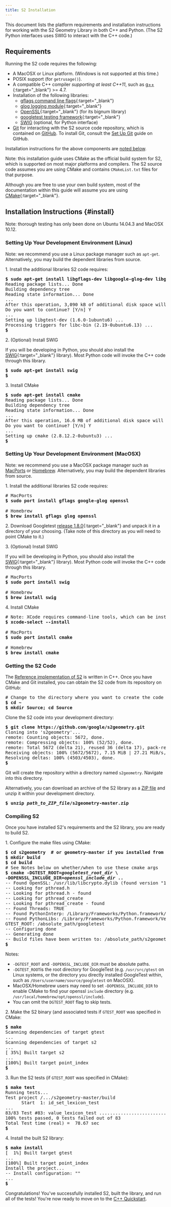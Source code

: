 ```yaml
---
title: S2 Installation
---
```


This document lists the platform requirements and installation
instructions for working with the S2 Geometry Library in both
C++ and Python. (The S2 Python interfaces uses SWIG to interact
with the C++ code.)

## Requirements

Running the S2 code requires the following:

* A MacOSX or Linux platform. (Windows is not supported at this time.)
* POSIX support (for `getrusage()`).
* A compatible C++ compiler *supporting at least C++11*, such as
  [g++](https://gcc.gnu.org/){:target="_blank"} >= 4.7.
* Installation of the following libraries:
    * [gflags command line flags](https://github.com/gflags/gflags){:target="_blank"}
    * [glog logging module](https://github.com/google/glog){:target="_blank"}
    * [OpenSSL](https://github.com/openssl/openssl){:target="_blank"} (for its bignum library)
    * [googletest testing framework](https://github.com/google/googletest){:target="_blank"}
    * [SWIG](https://github.com/swig/swig) (optional, for Python interface)
* [Git](https://git-scm.com/) for interacting with the S2 source code
  repository, which is contained on [GitHub](http://github.com). To install Git,
  consult the [Set Up Git](https://help.github.com/articles/set-up-git/) guide
  on GitHub.

Installation instructions for the above components are [noted below](#install).

<p class="note">
Note: this installation guide uses CMake as the official build system for
S2, which is supported on most major platforms and compilers. The S2
source code assumes you are using CMake and contains
<code>CMakeList.txt</code> files for that purpose.
</p>

Although you are free to use your own build system, most of the documentation
within this guide will assume you are using
[CMake](https://cmake.org/){:target="_blank"}.

## Installation Instructions {#install}

Note: thorough testing has only been done on Ubuntu 14.04.3
and MacOSX 10.12.

### Setting Up Your Development Environment (Linux)

Note: we recommend you use a Linux package manager such as
`apt-get`. Alternatively, you may build the dependent
libraries from source.

1\. Install the additional libraries S2 code requires:

<pre>
<b>$ sudo apt-get install libgflags-dev libgoogle-glog-dev libgtest-dev openssl</b>
Reading package lists... Done
Building dependency tree       
Reading state information... Done
...
After this operation, 3,090 kB of additional disk space will be used.
Do you want to continue? [Y/n] Y
...
Setting up libgtest-dev (1.6.0-1ubuntu6) ...
Processing triggers for libc-bin (2.19-0ubuntu6.13) ...
<b>$</b>
</pre>

2\. (Optional) Install SWIG

If you will be developing in Python, you should also install the
[SWIG](http://www.swig.org){:target="_blank"} library). Most
Python code will invoke the C++ code through this library.

<pre>
<b>$ sudo apt-get install swig</b>
<b>$</b>
</pre>

3\. Install CMake

<pre>
<b>$ sudo apt-get install cmake</b>
Reading package lists... Done
Building dependency tree       
Reading state information... Done
...
After this operation, 16.6 MB of additional disk space will be used.
Do you want to continue? [Y/n] Y
...
Setting up cmake (2.8.12.2-0ubuntu3) ...
<b>$</b>
</pre>

### Setting Up Your Development Environment (MacOSX)

Note: we recommend you use a MacOSX package manager such as
[MacPorts](https://macports.org) or [Homebrew](https://brew.sh).
Alternatively, you may build the dependent libraries from source.

1\. Install the additional libraries S2 code requires:

<pre>
# MacPorts
<b>$ sudo port install gflags google-glog openssl</b>

# Homebrew
<b>$ brew install gflags glog openssl</b>
</pre>

2\. Download Googletest
[release 1.8.0](https://github.com/google/googletest/releases/tag/release-1.8.0){:target="_blank"}
and unpack it in a directory of your choosing. (Take note of this
directory as you will need to point CMake to it.)

3\. (Optional) Install SWIG

If you will be developing in Python, you should also install the
[SWIG](http://www.swig.org){:target="_blank"} library). Most 
Python code will invoke the C++ code through this library.

<pre>
# MacPorts
<b>$ sudo port install swig</b>

# Homebrew
<b>$ brew install swig</b>
</pre>

4\. Install CMake

<pre>
# Note: XCode requires command-line tools, which can be installed with:
<b>$ xcode-select --install</b>

# MacPorts
<b>$ sudo port install cmake</b>

# Homebrew
<b>$ brew install cmake</b>
</pre>

### Getting the S2 Code

The [Reference implementation of S2](https://github.com/google/s2geometry)
is written in C++. Once you have CMake and Git installed, you can obtain
the S2 code from its repository on GitHub:

<pre>
# Change to the directory where you want to create the code repository
<b>$ cd ~
$ mkdir Source; cd Source</b>
</pre>

Clone the S2 code into your development directory:

<pre>
<b>$ git clone https://github.com/google/s2geometry.git</b>
Cloning into 's2geometry'...
remote: Counting objects: 5672, done.
remote: Compressing objects: 100% (52/52), done.
remote: Total 5672 (delta 21), reused 36 (delta 17), pack-reused 5601
Receiving objects: 100% (5672/5672), 7.15 MiB | 27.21 MiB/s, done.
Resolving deltas: 100% (4503/4503), done.
<b>$</b>
</pre>

Git will create the repository within a directory named `s2geometry`.
Navigate into this directory.

<p class="note">
Alternatively, you can download an archive of the S2 library as a
<a href="https://github.com/google/s2geometry/archive/master.zip">ZIP file</a>
and unzip it within your development directory.

<pre>
<b>$ unzip <i>path_to_ZIP_file</i>/s2geometry-master.zip</b>
</pre>
</p>

### Compiling S2

Once you have installed S2's requirements and the S2 library, you
are ready to build S2.

1\. Configure the make files using CMake:

<pre>
<b>$ cd s2geometry  # or geometry-master if you installed from the ZIP file
$ mkdir build
$ cd build</b>
# See Notes below on whether/when to use these cmake args
<b>$ cmake -DGTEST_ROOT=<i>googletest_root_dir</i> \
-DOPENSSL_INCLUDE_DIR=<i>openssl_include_dir</i> ..</b>
-- Found OpenSSL: /usr/lib/libcrypto.dylib (found version "1.0.2m") 
-- Looking for pthread.h
-- Looking for pthread.h - found
-- Looking for pthread_create
-- Looking for pthread_create - found
-- Found Threads: TRUE  
-- Found PythonInterp: /Library/Frameworks/Python.framework/Versions/2.7/bin/python (found version "2.7.11") 
-- Found PythonLibs: /Library/Frameworks/Python.framework/Versions/2.7/lib/libpython2.7.dylib (found version "2.7.11") 
GTEST_ROOT: /absolute_path/googletest
-- Configuring done
-- Generating done
-- Build files have been written to: /absolute_path/s2geometry-master/build
<b>$</b>
</pre>

Notes:

*   `-DGTEST_ROOT` and `-DOPENSSL_INCLUDE_DIR` must be absolute paths.
*   `-DGTEST_ROOT`is the root directory for GoogleTest (e.g. 
     `/usr/src/gtest` on Linux systems, or the directory you directly
     installed GoogleTest within, such as
     <code>/Users/<i>username</i>/source/googletest</code> on MacOSX).
*   MacOSX/Homebrew users may need to set `-DOPENSSL_INCLUDE_DIR` to
    enable CMake to find your openssl `include` directory (e.g.
    `/usr/local/homebrew/opt/openssl/include`).
*   You can omit the `DGTEST_ROOT` flag to skip tests.

2\. Make the S2 binary (and associated tests if `GTEST_ROOT` was
    specified in CMake:
    
<pre>
<b>$ make</b>
Scanning dependencies of target gtest
...
Scanning dependencies of target s2
...
[ 35%] Built target s2
...
[100%] Built target point_index
<b>$</b>
</pre>

3\. Run the S2 tests (if `GTEST_ROOT` was specified in CMake):

<pre>
<b>$ make test</b>
Running tests...
Test project /.../s2geometry-master/build
      Start  1: id_set_lexicon_test
...
83/83 Test #83: value_lexicon_test .............................   Passed    0.01 sec
100% tests passed, 0 tests failed out of 83
Total Test time (real) =  78.67 sec
<b>$</b>
</pre>


4\. Install the built S2 library:

<pre>
<b>$ make install</b>
[  1%] Built target gtest
...
[100%] Built target point_index
Install the project...
-- Install configuration: ""
...
<b>$</b>
</pre>

Congratulations! You've successfully installed S2, built the library, and run
all of the tests! You're now ready to move on to the
[C++ Quickstart](/devguide/cpp/quickstart).







